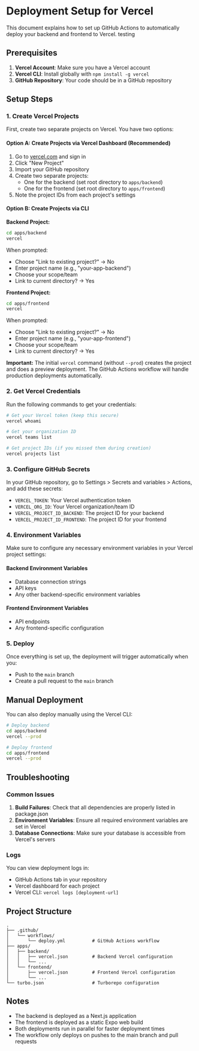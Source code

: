 # Deployment Setup for Vercel

This document explains how to set up GitHub Actions to automatically deploy your backend and frontend to Vercel.
testing

## Prerequisites

1. **Vercel Account**: Make sure you have a Vercel account
2. **Vercel CLI**: Install globally with `npm install -g vercel`
3. **GitHub Repository**: Your code should be in a GitHub repository

## Setup Steps

### 1. Create Vercel Projects

First, create two separate projects on Vercel. You have two options:

#### Option A: Create Projects via Vercel Dashboard (Recommended)

1. Go to [vercel.com](https://vercel.com) and sign in
2. Click "New Project"
3. Import your GitHub repository
4. Create two separate projects:
   - One for the backend (set root directory to `apps/backend`)
   - One for the frontend (set root directory to `apps/frontend`)
5. Note the project IDs from each project's settings

#### Option B: Create Projects via CLI

**Backend Project:**

```bash
cd apps/backend
vercel
```

When prompted:

- Choose "Link to existing project?" → No
- Enter project name (e.g., "your-app-backend")
- Choose your scope/team
- Link to current directory? → Yes

**Frontend Project:**

```bash
cd apps/frontend
vercel
```

When prompted:

- Choose "Link to existing project?" → No
- Enter project name (e.g., "your-app-frontend")
- Choose your scope/team
- Link to current directory? → Yes

**Important:** The initial `vercel` command (without `--prod`) creates the project and does a preview deployment. The GitHub Actions workflow will handle production deployments automatically.

### 2. Get Vercel Credentials

Run the following commands to get your credentials:

```bash
# Get your Vercel token (keep this secure)
vercel whoami

# Get your organization ID
vercel teams list

# Get project IDs (if you missed them during creation)
vercel projects list
```

### 3. Configure GitHub Secrets

In your GitHub repository, go to Settings > Secrets and variables > Actions, and add these secrets:

- `VERCEL_TOKEN`: Your Vercel authentication token
- `VERCEL_ORG_ID`: Your Vercel organization/team ID
- `VERCEL_PROJECT_ID_BACKEND`: The project ID for your backend
- `VERCEL_PROJECT_ID_FRONTEND`: The project ID for your frontend

### 4. Environment Variables

Make sure to configure any necessary environment variables in your Vercel project settings:

#### Backend Environment Variables

- Database connection strings
- API keys
- Any other backend-specific environment variables

#### Frontend Environment Variables

- API endpoints
- Any frontend-specific configuration

### 5. Deploy

Once everything is set up, the deployment will trigger automatically when you:

- Push to the `main` branch
- Create a pull request to the `main` branch

## Manual Deployment

You can also deploy manually using the Vercel CLI:

```bash
# Deploy backend
cd apps/backend
vercel --prod

# Deploy frontend
cd apps/frontend
vercel --prod
```

## Troubleshooting

### Common Issues

1. **Build Failures**: Check that all dependencies are properly listed in package.json
2. **Environment Variables**: Ensure all required environment variables are set in Vercel
3. **Database Connections**: Make sure your database is accessible from Vercel's servers

### Logs

You can view deployment logs in:

- GitHub Actions tab in your repository
- Vercel dashboard for each project
- Vercel CLI: `vercel logs [deployment-url]`

## Project Structure

```
.
├── .github/
│   └── workflows/
│       └── deploy.yml          # GitHub Actions workflow
├── apps/
│   ├── backend/
│   │   ├── vercel.json         # Backend Vercel configuration
│   │   └── ...
│   └── frontend/
│       ├── vercel.json         # Frontend Vercel configuration
│       └── ...
└── turbo.json                  # Turborepo configuration
```

## Notes

- The backend is deployed as a Next.js application
- The frontend is deployed as a static Expo web build
- Both deployments run in parallel for faster deployment times
- The workflow only deploys on pushes to the main branch and pull requests
